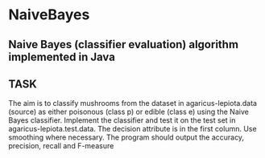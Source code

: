 # NaiveBayes
Naive Bayes (classifier evaluation) algorithm implemented in Java
--------
TASK
--------
The aim is to classify mushrooms from the dataset in agaricus-lepiota.data (source)
as either poisonous (class p) or edible (class e) using the Naive Bayes classifier.
Implement the classifier and test it on the test set in agaricus-lepiota.test.data.
The decision attribute is in the first column.
Use smoothing where necessary.
The program should output the accuracy, precision, recall and F-measure
